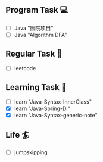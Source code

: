 

## Program Task  💻
- [ ] Java "医院项目"
- [ ] Java "Algorithm DFA"

## Regular Task  🤡
- [ ] leetcode

## Learning Task 🎯
- [ ] learn "Java-Syntax-InnerClass"
- [x] learn "Java-Spring-DI"
- [x] learn "Java-Syntax-generic-note"

## Life 🏄
- [ ] jumpskipping 